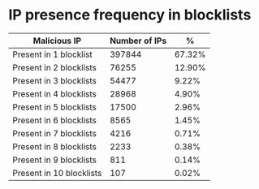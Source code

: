 # IP presence frequency in blocklists
| Malicious IP | Number of IPs | % |
|----|----|----|
| Present in 1 blocklist | 397844 | 67.32% |
| Present in 2 blocklists | 76255 | 12.90% |
| Present in 3 blocklists | 54477 | 9.22% |
| Present in 4 blocklists | 28968 | 4.90% |
| Present in 5 blocklists | 17500 | 2.96% |
| Present in 6 blocklists | 8565 | 1.45% |
| Present in 7 blocklists | 4216 | 0.71% |
| Present in 8 blocklists | 2233 | 0.38% |
| Present in 9 blocklists | 811 | 0.14% |
| Present in 10 blocklists | 107 | 0.02% |
